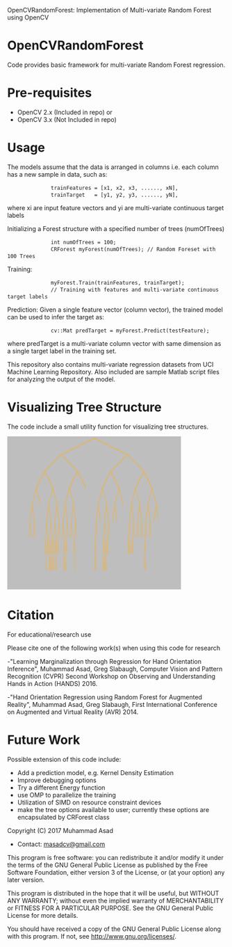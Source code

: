 OpenCVRandomForest: Implementation of Multi-variate Random Forest using OpenCV

OpenCVRandomForest
============

Code provides basic framework for multi-variate Random Forest regression.

Pre-requisites
==============

- OpenCV 2.x (Included in repo)
or
- OpenCV 3.x (Not Included in repo)

Usage
=====
The models assume that the data is arranged in columns i.e. each column has a new sample in data, such as:
                  
                  trainFeatures = [x1, x2, x3, ......, xN],
                  trainTarget   = [y1, y2, y3, ......, yN],
where xi are input feature vectors and yi are multi-variate continuous target labels

Initializing a Forest structure with a specified number of trees (numOfTrees)
                  
                  int numOfTrees = 100;
                  CRForest myForest(numOfTrees); // Random Foreset with 100 Trees
                  
Training:
                  
                  myForest.Train(trainFeatures, trainTarget);
                  // Training with features and multi-variate continuous target labels

Prediction:
Given a single feature vector (column vector), the trained model can be used to infer the target as:

                  cv::Mat predTarget = myForest.Predict(testFeature);

where predTarget is a multi-variate column vector with same dimension as a single target label in the training set.

This repository also contains multi-variate regression datasets from UCI Machine Learning Repository. Also included are sample Matlab script files for analyzing the output of the model.

Visualizing Tree Structure
==========================

The code include a small utility function for visualizing tree structures.

<img src="https://github.com/devkicks/OpenCVRandomForest/blob/master/OpenCVRandomForest/DisplayTrees/smallImage/imageGif.gif" alt="Color Image" width="400"/>


Citation
========

For educational/research use

Please cite one of the following work(s) when using this code for research

-"Learning Marginalization through Regression for Hand Orientation Inference",
  Muhammad Asad, Greg Slabaugh, 
  Computer Vision and Pattern Recognition (CVPR) Second Workshop on Observing and Understanding Hands in Action (HANDS) 2016.

-"Hand Orientation Regression using Random Forest for Augmented Reality", 
  Muhammad Asad, Greg Slabaugh, 
  First International Conference on Augmented and Virtual Reality (AVR) 2014. 

Future Work
===========

Possible extension of this code include:
- Add a prediction model, e.g. Kernel Density Estimation 
- Improve debugging options 
- Try a different Energy function
- use OMP to parallelize the training
- Utilization of SIMD on resource constraint devices
- make the tree options available to user; currently these options are encapsulated by CRForest class


Copyright (C) 2017  Muhammad Asad
- Contact: masadcv@gmail.com


This program is free software: you can redistribute it and/or modify
it under the terms of the GNU General Public License as published by
the Free Software Foundation, either version 3 of the License, or
(at your option) any later version.


This program is distributed in the hope that it will be useful,
but WITHOUT ANY WARRANTY; without even the implied warranty of
MERCHANTABILITY or FITNESS FOR A PARTICULAR PURPOSE.  See the
GNU General Public License for more details.


You should have received a copy of the GNU General Public License
along with this program.  If not, see <http://www.gnu.org/licenses/>.
